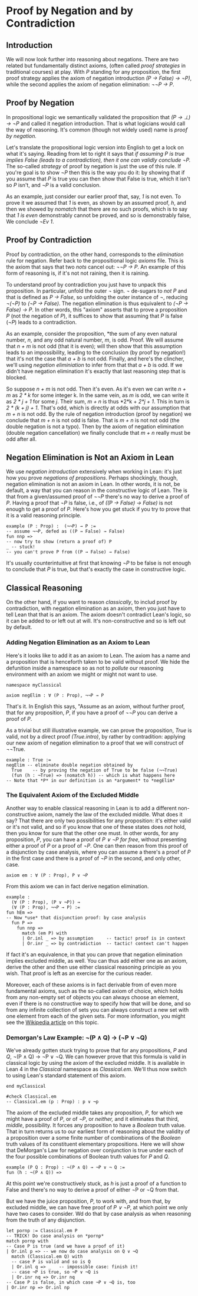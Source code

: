 # Proof by Negation and by Contradiction

<!-- toc -->

## Introduction
We will now look further into reasoning about negations.
There are two related but fundamentally distinct axioms,
(often called *proof strategies* in traditional courses)
at play. With *P* standing for any proposition, the first
proof strategy applies the axiom of negation introduction
*(P → False) → ¬P)*, while the second applies the axiom of
negation elimination: *¬¬P → P*.

## Proof by Negation

In propositional logic we semantically validated the
proposition that *(P → ⊥) → ¬P* and called it negation
introduction. That is what logicians would call the way
of reasoning. It's common (though not widely used) name
is *proof by negation.*

Let's translate the propositional logic version into English
to get a lock on what it's saying. Reading from let to right
it says that *if assuming P is true implies False (leads to
a contradiction), then it one can validly conclude ¬P.* The
so-called *strategy* of proof by negation is just the use
of this rule. If you're goal is to show *¬P* then this is the
way you do it: by showing that if you assume that *P* is true
you can then show that False is true, which it isn't so *P*
isn't, and *¬P* is a valid conclusion.

As an example, just consider our earlier proof that, say,
*1* is not even. To prove it we assumed that *1* is even,
as shown by an assumed proof, *h*, and then we showed by
*nomatch* that there are no such proofs, which is to say
that *1 is even* demonstrably cannot be proved, and so is
demonstrably false, We conclude *¬Ev 1*.

## Proof by Contradiction

Proof by contradiction, on the other hand, corresponds to
the *elimination* rule for negation. Refer back to the
propositional logic *axioms* file. This is the axiom that
says that two *nots* cancel out: *¬¬P → P*. An example of
this form of reasoning is, if it's not not raining, then
it is raining.

To understand proof by contradiction you just have to unpack
this proposition. In particular, unfold the outer *¬* sign.
*¬* de-sugars to *not P* and that is defined as *P → False*,
so unfolding the outer instance of *¬*, reducing *¬(¬P)* to
*(¬P → False)*. The negation elimination is thus equivalent
to *(¬P → False) → P*. In other words, this "axiom" asserts
that to prove a proposition *P* (not the negation of *P*),
it suffices to show that assuming that *P* is false (*¬P*)
leads to a contradiction.

As an example, consider the proposition, *the sum of any
even natural number, *n*, and any odd natural number, *m*,
is odd. Proof. We will assume that *n + m* is not odd (that
it is even); will then show that this assumption leads to
an impossibility, leading to the conclusion (by proof by
negation!) that it's not the case that *a + b* is not odd.
Finally, and here's the clincher, we'll using *negation
eliminiation* to infer from that that *a + b* is odd. If
we didn't have negation elimination it's exactly that last
reasoning step that is blocked.

So suppose *n + m* is not odd. Then it's even. As it's even
we can write *n + m* as *2 \* k* for some integer k. In the
same vein, as *m* is odd, we can write it as *2 * j + 1* for
some *j*. Their sum, *m + n* is thus *2\*k + *2\*j + 1*. This
in turn is *2 * (k + j) + 1*. That's odd, which is directly
at odds with our assumption that *m + n* is not odd. By the
rule of negation introduction (proof by negation) we conclude
that *m + n* is not odd is false. That is *m + n* is not not
odd (the double negation is not a typo). Then by the axiom
of negation elimination (double negation cancellation) we
finally conclude that *m + n* really must be odd after all.

## Negation Elimination is Not an Axiom in Lean

We use *negation introduction* extensively when working in
Lean: it's just how you prove *negations of propositions*.
Perhaps shockingly, though, negation elimination is not an
axiom in Lean. In other words, it is not, be default, a way
that you can reason in the constructive logic of Lean. The
is that from a given/assumed proof of *¬¬P* there's no way
to derive a proof of *P*. Having a proof that *¬P* is false,
i.e., of *((P → False) → False)* is not enough to get a proof
of *P*. Here's how you get stuck if you try to prove that it
is a valid reasoning principle.

```lean
example (P : Prop) :  (¬¬P) → P :=
-- assume ¬¬P, defed as ((P → False) → False)
fun nnp =>
-- now try to show (return a proof of) P
_ -- stuck!
-- you can't prove P from ((P → False) → False)
```

It's usually counterintuitive at first that knowing *¬P*
to be false is not enough to conclude that *P* is true,
but that's exactly the case in constructive logic.

## Classical Reasoning

On the other hand, if you want to reason *classically*, to
includ proof by contradiction, with negation elimination as
an axiom, then you just have to tell Lean that that is an
axiom. The axiom doesn't contradict Lean's logic, so it can
be added to or left out at will. It's non-constructive and
so is left out by default.

### Adding Negation Elimination as an Axiom to Lean

Here's it looks like to add it as an axiom to Lean. The
axiom has a name and a proposition that is henceforth taken
to be valid without proof. We hide the defunition inside a
namespace so as not to *pollute* our reasoning environment
with an axiom we might or might not want to use.

```lean
namespace myClassical

axiom negElim : ∀ (P : Prop), ¬¬P → P
```

That's it. In English this says, "Assume as an axiom,
without further proof, that for any proposition, *P*,
if you have a proof of *¬¬P* you can derive a proof of
*P*.

As a trivial but still illustrative example, we can prove
the proposition, *True* is valid, not by a direct proof
*(True.intro)*, by rather by contradition: applying our
new axiom of negation elimination to a proof that we will
construct of ¬¬True.

```lean
example : True :=
negElim -- eliminate double negation obtained by
  True    -- by proving the negation of True to be false (¬¬True)
  (fun (h : ¬True) => (nomatch h)) -- which is what happens here
-- Note that *P* in our definition is an *argument* to *negElim*
```


### The Equivalent Axiom of the Excluded Middle

Another way to enable classical reasoning in Lean is to
add a different non-constructive axiom, namely the law of
the excluded middle. What does it say? That there are only
two possibilities for any proposition: it's either valid or
it's not valid, and so if you know that one of these states
does *not* hold, then you know for sure that the other one
must. In other words, for any proposition, *P*, you can have
a proof of *P ∨ ¬P* *for free*, without presenting either a
proof of *P* or a proof of *¬P*. One can then reason from
this proof of a disjunction by case analysis, where you can
assume a there's a proof of *P* in the first case and there
is a proof of *¬P* in the second, and only other, case.

```lean
axiom em : ∀ (P : Prop), P ∨ ¬P
```

From this axiom we can in fact derive negation elimination.

```lean
example :
  (∀ (P : Prop), (P ∨ ¬P)) →
  (∀ (P : Prop), ¬¬P → P) :=
fun hEm =>
-- Now *use* that disjunction proof: by case analysis
  fun P =>
    fun nnp =>
      match (em P) with
      | Or.inl _ => by assumption     -- tactic! proof is in context
      | Or.inr _ => by contradiction  -- tactic! context can't happen
```

If fact it's an equivalence, in that you can prove that
negation elimination implies excluded middle, as well. You
can thus add either one as an axiom, derive the other and
then use either classical reasoning principle as you wish.
That proof is left as an exercise for the curious reader.

Moreover, each of these axioms is in fact derivable from
of even more fundamental axioms, such as the so-called
axiom of choice, which holds from any non-empty set of
objects you can always choose an element, even if there
is no constructive way to specify how that will be done,
and so from any infinite collection of sets you can always
construct a new set with one element from each of the given
sets. For more information, you might see the [Wikipedia
article](https://en.wikipedia.org/wiki/Axiom_of_choice)
on this topic.

### Demorgan's Law Example: ¬(P ∧ Q) → (¬P ∨ ¬Q)

We've already gotten stuck trying to prove that for
any propositions, *P* and *Q*, ¬(P ∧ Q) → ¬P ∨ ¬Q.
We can however prove that this formula is valid in
classical logic by using the axiom of the excluded
middle. It is available in Lean 4 in the *Classical*
namespace as *Classical.em*. We'll thus now switch
to using Lean's standard statement of this axiom.
```lean
end myClassical

#check Classical.em
-- Classical.em (p : Prop) : p ∨ ¬p
```

The axiom of the excluded middle takes any
proposition, *P*, for which we might have a
proof of *P*, or of *¬P*, or *neither,* and it
eliminates that third, *middle*, possibility.
It forces any proposition to have a *Boolean*
truth value. That in turn returns us to our
earliest form of reasoning about the validity
of a proposition over a some finite number of
combinations of the *Boolean* truth values of
its constituent elementary propositions. Here
we will show that DeMorgan's Law for negation
over conjunction is true under each of the four
possible combinations of Boolean truth values
for *P* and *Q*.
```lean
example (P Q : Prop) : ¬(P ∧ Q) → ¬P ∨ ¬ Q :=
fun (h : ¬(P ∧ Q)) =>
```
At this point we're constructively stuck, as
*h* is just a proof of a function to False and
there's no way to derive a proof of either ¬P
or ¬Q from that.

But we have the juice proposition, *P*, to
work with, and from that, by excluded middle,
we can have free proof of *P ∨ ¬P*, at which
point we only have two cases to consider. Wd
do that by case analysis as when reasoning
from the truth of any disjunction.
```lean
let pornp := Classical.em P
-- TRICK! Do case analysis on *pornp*
match pornp with
-- Case P is true (and we have a proof of it)
| Or.inl p => -- we now do case analysis on Q ∨ ¬Q
  match (Classical.em Q) with
  -- case P is valid and so is Q
  | Or.inl q => _   -- impossible case: finish it!
  -- case ¬P is true, so ¬P ∨ ¬Q is
  | Or.inr nq => Or.inr nq
-- Case P is false, in which case ¬P ∨ ¬Q is, too
| Or.inr np => Or.inl np
```
